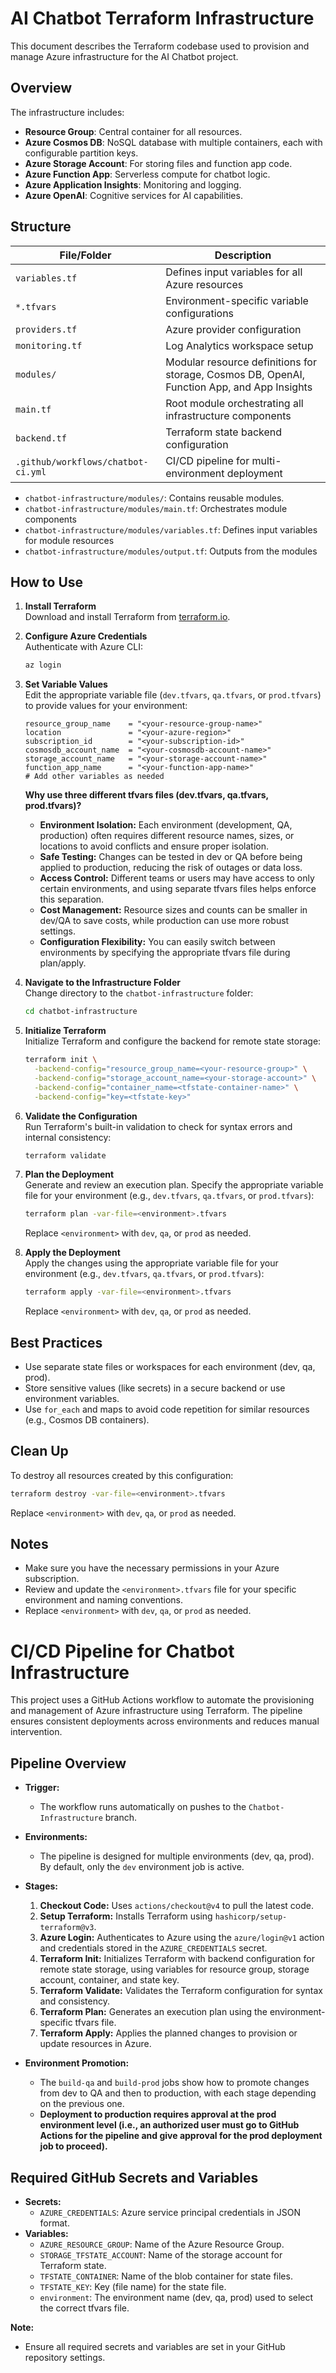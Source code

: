 # AI Chatbot Terraform Infrastructure

This document describes the Terraform codebase used to provision and manage Azure infrastructure for the AI Chatbot project.

## Overview

The infrastructure includes:
- **Resource Group**: Central container for all resources.
- **Azure Cosmos DB**: NoSQL database with multiple containers, each with configurable partition keys.
- **Azure Storage Account**: For storing files and function app code.
- **Azure Function App**: Serverless compute for chatbot logic.
- **Azure Application Insights**: Monitoring and logging.
- **Azure OpenAI**: Cognitive services for AI capabilities.

## Structure

| File/Folder                        | Description                                               |
|------------------------------------|-----------------------------------------------------------|
| `variables.tf`                     | Defines input variables for all Azure resources           |
| `*.tfvars`                         | Environment-specific variable configurations              |
| `providers.tf`                     | Azure provider configuration                              |
| `monitoring.tf`                    | Log Analytics workspace setup                             |
| `modules/`                         | Modular resource definitions for storage, Cosmos DB, OpenAI, Function App, and App Insights |
| `main.tf`                          | Root module orchestrating all infrastructure components   |
| `backend.tf`                       | Terraform state backend configuration                     |
| `.github/workflows/chatbot-ci.yml` | CI/CD pipeline for multi-environment deployment           |

- `chatbot-infrastructure/modules/`: Contains reusable modules.
- `chatbot-infrastructure/modules/main.tf`: Orchestrates module components
- `chatbot-infrastructure/modules/variables.tf`: Defines input variables for module resources
- `chatbot-infrastructure/modules/output.tf`: Outputs from the modules


## How to Use

1. **Install Terraform**  
   Download and install Terraform from [terraform.io](https://www.terraform.io/downloads.html).

2. **Configure Azure Credentials**  
   Authenticate with Azure CLI:
   ```bash
   az login
   ```

3. **Set Variable Values**  
   Edit the appropriate variable file (`dev.tfvars`, `qa.tfvars`, or `prod.tfvars`) to provide values for your environment:
   ```hcl
   resource_group_name    = "<your-resource-group-name>"
   location               = "<your-azure-region>"
   subscription_id        = "<your-subscription-id>"
   cosmosdb_account_name  = "<your-cosmosdb-account-name>"
   storage_account_name   = "<your-storage-account-name>"
   function_app_name      = "<your-function-app-name>"
   # Add other variables as needed
   ```

   **Why use three different tfvars files (dev.tfvars, qa.tfvars, prod.tfvars)?**
   - **Environment Isolation:** Each environment (development, QA, production) often requires different resource names, sizes, or locations to avoid conflicts and ensure proper isolation.
   - **Safe Testing:** Changes can be tested in dev or QA before being applied to production, reducing the risk of outages or data loss.
   - **Access Control:** Different teams or users may have access to only certain environments, and using separate tfvars files helps enforce this separation.
   - **Cost Management:** Resource sizes and counts can be smaller in dev/QA to save costs, while production can use more robust settings.
   - **Configuration Flexibility:** You can easily switch between environments by specifying the appropriate tfvars file during plan/apply.

4. **Navigate to the Infrastructure Folder**  
   Change directory to the `chatbot-infrastructure` folder:
   ```sh
   cd chatbot-infrastructure
   ```

5. **Initialize Terraform**  
   Initialize Terraform and configure the backend for remote state storage:
   ```sh
   terraform init \
     -backend-config="resource_group_name=<your-resource-group>" \
     -backend-config="storage_account_name=<your-storage-account>" \
     -backend-config="container_name=<tfstate-container-name>" \
     -backend-config="key=<tfstate-key>"
   ```

6. **Validate the Configuration**  
   Run Terraform's built-in validation to check for syntax errors and internal consistency:
   ```sh
   terraform validate
   ```

7. **Plan the Deployment**  
   Generate and review an execution plan. Specify the appropriate variable file for your environment (e.g., `dev.tfvars`, `qa.tfvars`, or `prod.tfvars`):
   ```sh
   terraform plan -var-file=<environment>.tfvars
   ```
   Replace `<environment>` with `dev`, `qa`, or `prod` as needed.

8. **Apply the Deployment**  
   Apply the changes using the appropriate variable file for your environment (e.g., `dev.tfvars`, `qa.tfvars`, or `prod.tfvars`):
   ```sh
   terraform apply -var-file=<environment>.tfvars
   ```
   Replace `<environment>` with `dev`, `qa`, or `prod` as needed.

## Best Practices

- Use separate state files or workspaces for each environment (dev, qa, prod).
- Store sensitive values (like secrets) in a secure backend or use environment variables.
- Use `for_each` and maps to avoid code repetition for similar resources (e.g., Cosmos DB containers).

## Clean Up  

To destroy all resources created by this configuration:
```sh
terraform destroy -var-file=<environment>.tfvars
```
Replace `<environment>` with `dev`, `qa`, or `prod` as needed.

## Notes

- Make sure you have the necessary permissions in your Azure subscription.
- Review and update the `<environment>.tfvars` file for your specific environment and naming conventions.
- Replace `<environment>` with `dev`, `qa`, or `prod` as needed.


# CI/CD Pipeline for Chatbot Infrastructure

This project uses a GitHub Actions workflow to automate the provisioning and management of Azure infrastructure using Terraform. The pipeline ensures consistent deployments across environments and reduces manual intervention.

## Pipeline Overview

- **Trigger:**
   - The workflow runs automatically on pushes to the `Chatbot-Infrastructure` branch.

- **Environments:**
   - The pipeline is designed for multiple environments (dev, qa, prod). By default, only the `dev` environment job is active. 

- **Stages:**
   1. **Checkout Code:** Uses `actions/checkout@v4` to pull the latest code.
   2. **Setup Terraform:** Installs Terraform using `hashicorp/setup-terraform@v3`.
   3. **Azure Login:** Authenticates to Azure using the `azure/login@v1` action and credentials stored in the `AZURE_CREDENTIALS` secret.
   4. **Terraform Init:** Initializes Terraform with backend configuration for remote state storage, using variables for resource group, storage account, container, and state key.
   5. **Terraform Validate:** Validates the Terraform configuration for syntax and consistency.
   6. **Terraform Plan:** Generates an execution plan using the environment-specific tfvars file.
   7. **Terraform Apply:** Applies the planned changes to provision or update resources in Azure.

- **Environment Promotion:**
   - The `build-qa` and `build-prod` jobs show how to promote changes from dev to QA and then to production, with each stage depending on the previous one.
   - **Deployment to production requires approval at the prod environment level (i.e., an authorized user must go to GitHub Actions for the pipeline and give approval for the prod deployment job to proceed).**

## Required GitHub Secrets and Variables

- **Secrets:**
   - `AZURE_CREDENTIALS`: Azure service principal credentials in JSON format.
- **Variables:**
   - `AZURE_RESOURCE_GROUP`: Name of the Azure Resource Group.
   - `STORAGE_TFSTATE_ACCOUNT`: Name of the storage account for Terraform state.
   - `TFSTATE_CONTAINER`: Name of the blob container for state files.
   - `TFSTATE_KEY`: Key (file name) for the state file.
   - `environment`: The environment name (dev, qa, prod) used to select the correct tfvars file.

**Note:**
- Ensure all required secrets and variables are set in your GitHub repository settings.
